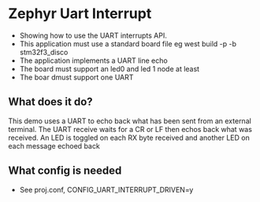 # Zephyr Uart Interrupt

* Showing how to use the UART interrupts API. 
* This application must use a standard board file eg west build -p -b stm32f3_disco 
* The application implements a UART line echo
* The board must support an led0 and led 1 node at least
* The boar dmust support one UART

## What does it do?
This demo uses a UART to echo back what has been sent from an external terminal. The UART receive waits for a CR or LF then echos back what was received. An LED is toggled on each RX byte received and another LED on each message echoed back

## What config is needed
* See proj.conf, CONFIG_UART_INTERRUPT_DRIVEN=y
